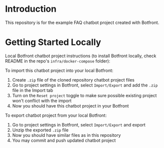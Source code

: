 # Introduction 
This repository is for the example FAQ chatbot project created with Botfront.

# Getting Started Locally
Local Botfront chatbot project instructions (to install Botfront locally, check README in the repo's `infra/docker-compose` folder):

To import this chatbot project into your local Botfront:
1.  Create `.zip` file of the cloned repository chatbot project files
2.  Go to project settings in Botfront, select `Import/Export` and add the `.zip` file in the Import tab
3.  Turn on the `Reset project` toggle to make sure possible existing project won't conflict with the import
4.  Now you should have this chatbot project in your Botfront

To export chatbot project from your local Botfront:
1.  Go to project settings in Botfront, select `Import/Export` and export
2.  Unzip the exported `.zip` file
3.  Now you should have similar files as in this repository
4.  You may commit and push updated chatbot project

